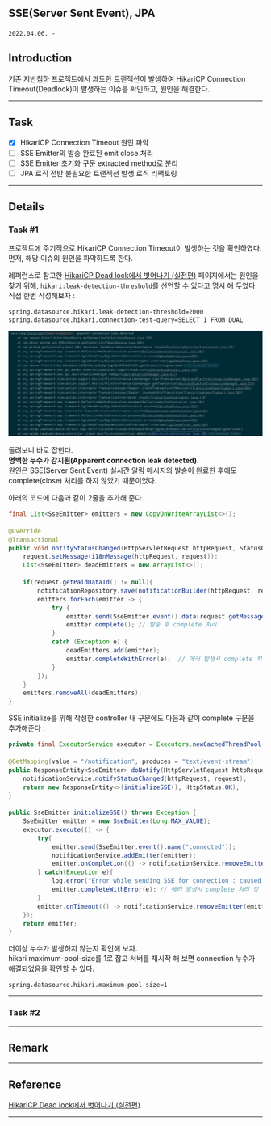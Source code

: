 ## SSE(Server Sent Event), JPA
`2022.04.06. -`

## Introduction
기존 지반침하 프로젝트에서 과도한 트랜젝션이 발생하여 HikariCP Connection Timeout(Deadlock)이 발생하는 이슈를 확인하고, 원인을 해결한다.

---

## Task
* [x] HikariCP Connection Timeout 원인 파악
* [ ] SSE Emitter의 발송 완료된 emit close 처리
* [ ] SSE Emitter 초기화 구문 extracted method로 분리
* [ ] JPA 로직 전반 불필요한 트랜젝션 발생 로직 리팩토링
---

## Details
### Task #1
프로젝트에 주기적으로 HikariCP Connection Timeout이 발생하는 것을 확인하였다.  
먼저, 해당 이슈의 원인을 파악하도록 한다.

레퍼런스로 참고한 [HikariCP Dead lock에서 벗어나기 (실전편)](https://techblog.woowahan.com/2663/) 페이지에서는 원인을 찾기 위해, 
`hikari:leak-detection-threshold`를 선언할 수 있다고 명시 해 두었다. 직접 한번 작성해보자 :  

```properties
spring.datasource.hikari.leak-detection-threshold=2000
spring.datasource.hikari.connection-test-query=SELECT 1 FROM DUAL
```

![](../../../Assets/images/leak-detection.png)  

돌려보니 바로 잡힌다.   
**명백한 누수가 감지됨(Apparent connection leak detected).**  
원인은 SSE(Server Sent Event) 실시간 알림 메시지의 발송이 완료한 후에도 complete(close) 처리를 하지 않았기 때문이었다.  


아래의 코드에 다음과 같이 2줄을 추가해 준다.

```java
final List<SseEmitter> emitters = new CopyOnWriteArrayList<>();

@Override
@Transactional
public void notifyStatusChanged(HttpServletRequest httpRequest, StatusChangeRequest request) {
    request.setMessage(i18nMessage(httpRequest, request));
    List<SseEmitter> deadEmitters = new ArrayList<>();

    if(request.getPaidDataId() != null){
        notificationRepository.save(notificationBuilder(httpRequest, request));
        emitters.forEach(emitter -> {
            try {
                emitter.send(SseEmitter.event().data(request.getMessage()));
                emitter.complete(); // 발송 후 complete 처리
            }
            catch (Exception e) {
                deadEmitters.add(emitter);
                emitter.completeWithError(e);  // 에러 발생시 complete 처리 및 throw error
            } 
        });
    }
    emitters.removeAll(deadEmitters);
}
```

SSE initialize를 위해 작성한 controller 내 구문에도 다음과 같이 complete 구문을 추가해준다 :  

```java
private final ExecutorService executor = Executors.newCachedThreadPool();

@GetMapping(value = "/notification", produces = "text/event-stream")
public ResponseEntity<SseEmitter> doNotify(HttpServletRequest httpRequest, StatusChangeRequest request) throws Exception {
    notificationService.notifyStatusChanged(httpRequest, request);
    return new ResponseEntity<>(initializeSSE(), HttpStatus.OK);
}

public SseEmitter initializeSSE() throws Exception {
    SseEmitter emitter = new SseEmitter(Long.MAX_VALUE);
    executor.execute(() -> {
        try{
            emitter.send(SseEmitter.event().name("connected"));
            notificationService.addEmitter(emitter);
            emitter.onCompletion(() -> notificationService.removeEmitter(emitter));
        } catch(Exception e){
            log.error("Error while sending SSE for connection : caused by : {}", e.getMessage());
            emitter.completeWithError(e); // 에러 발생시 complete 처리 및 throw error
        }
        emitter.onTimeout(() -> notificationService.removeEmitter(emitter));
    });
    return emitter;
}
```

더이상 누수가 발생하지 않는지 확인해 보자.  
hikari maximum-pool-size를 1로 잡고 서버를 재시작 해 보면 connection 누수가 해결되었음을 확인할 수 있다.  

```properties
spring.datasource.hikari.maximum-pool-size=1
```


---

### Task #2



---

## Remark

---

## Reference

[HikariCP Dead lock에서 벗어나기 (실전편)](https://techblog.woowahan.com/2663/)

---
